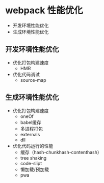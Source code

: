 # webpack 性能优化
* 开发环境性能优化 
* 生成环境性能优化

## 开发环境性能优化
* 优化打包构建速度
  * HMR
* 优化代码调试
  * source-map 

## 生成环境性能优化
* 优化打包构建速度
  * oneOf
  * babel缓存
  * 多进程打包
  * externals
  * dll
* 优化代码运行的性能
  * 缓存（hash-chunkhash-contenthash）
  * tree shaking
  * code-slipt
  * 懒加载/预加载
  * pwa 